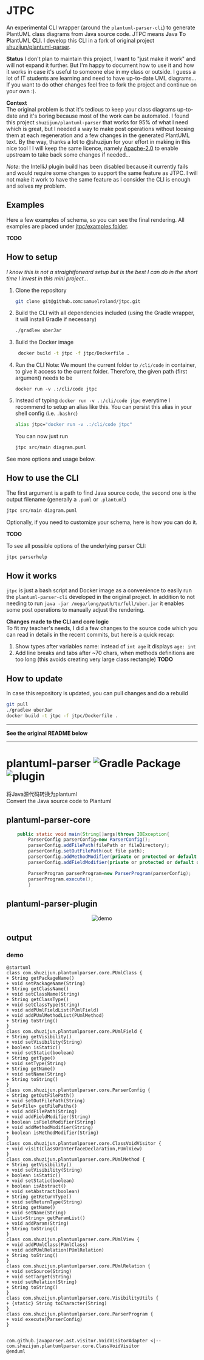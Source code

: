 # JTPC
An experimental CLI wrapper (around the `plantuml-parser-cli`) to generate PlantUML class diagrams from Java source code. JTPC means **J**ava **T**o **P**lantUML **C**LI. I develop this CLI in a fork of original project [shuzijun/plantuml-parser](https://github.com/shuzijun/plantuml-parser). 

**Status**
I don't plan to maintain this project, I want to "just make it work" and will not expand it further. But I'm happy to document how to use it and how it works in case it's useful to someone else in my class or outside. I guess a lot of IT students are learning and need to have up-to-date UML diagrams... If you want to do other changes feel free to fork the project and continue on your own :).

**Context**  
The original problem is that it's tedious to keep your class diagrams up-to-date and it's boring because most of the work can be automated. I found this project `shuzijun/plantuml-parser` that works for 95% of what I need which is great, but I needed a way to make post operations without loosing them at each regeneration and a few changes in the generated PlantUML text. By the way, thanks a lot to @shuzijun for your effort in making in this nice tool ! I will keep the same licence, namely [Apache-2.0](LICENSE) to enable upstream to take back some changes if needed...

*Note*: the IntelliJ plugin build has been disabled because it currently fails and would require some changes to support the same feature as JTPC. I will not make it work to have the same feature as I consider the CLI is enough and solves my problem.

## Examples
Here a few examples of schema, so you can see the final rendering. All examples are placed under [jtpc/examples folder](jtpc/examples).

**TODO**

## How to setup
*I know this is not a straightforward setup but is the best I can do in the short time I invest in this mini project...*
1. Clone the repository
   ```sh
   git clone git@github.com:samuelroland/jtpc.git
   ```
1. Build the CLI with all dependencies included (using the Gradle wrapper, it will install Gradle if necessary)
   ```sh
   ./gradlew uberJar
   ```
1. Build the Docker image
   ```sh
    docker build -t jtpc -f jtpc/Dockerfile .
   ```
1. Run the CLI
   Note: We mount the current folder to `/cli/code` in container, to give it access to the current folder. Therefore, the given path (first argument) needs to be 
    ```
    docker run -v .:/cli/code jtpc
    ```
1. Instead of typing `docker run -v .:/cli/code jtpc` everytime I recommend to setup an alias like this. You can persist this alias in your shell config (i.e. `.bashrc`)
    ```sh
    alias jtpc="docker run -v .:/cli/code jtpc"
    ```
    You can now just run 
    ```sh
    jtpc src/main diagram.puml
    ```
See more options and usage below.

## How to use the CLI
The first argument is a path to find Java source code, the second one is the output filename (generally a `.puml` or `.plantuml`)
```sh
jtpc src/main diagram.puml
```

Optionally, if you need to customize your schema, here is how you can do it.

**TODO**

To see all possible options of the underlying parser CLI:
```sh
jtpc parserhelp
```

## How it works
`jtpc` is just a bash script and Docker image as a convenience to easily run the `plantuml-parser-cli` developed in the original project. In addition to not needing to run `java -jar /mega/long/path/to/full/uber.jar` it enables some post operations to manually adjust the rendering.

**Changes made to the CLI and core logic**  
To fit my teacher's needs, I did a few changes to the source code which you can read in details in the recent commits, but here is a quick recap:
1. Show types after variables name: instead of `int age` it displays `age: int`
1. Add line breaks and tabs after ~70 chars, when methods definitions are too long (this avoids creating very large class rectangle)
**TODO**


## How to update
In case this repository is updated, you can pull changes and do a rebuild
```sh
git pull
./gradlew uberJar
docker build -t jtpc -f jtpc/Dockerfile .
```

----

**See the original README below**

----

# plantuml-parser ![Gradle Package](https://github.com/shuzijun/plantuml-parser/workflows/Gradle%20Package/badge.svg) ![plugin](https://github.com/shuzijun/plantuml-parser/workflows/plugin/badge.svg)

将Java源代码转换为plantuml  
Convert the Java source code to Plantuml

## plantuml-parser-core

```java
    public static void main(String[]args)throws IOException{
        ParserConfig parserConfig=new ParserConfig();
        parserConfig.addFilePath(filePath or fileDirectory);
        parserConfig.setOutFilePath(out file path);
        parserConfig.addMethodModifier(private or protected or default or public );
        parserConfig.addFieldModifier(private or protected or default or public );

        ParserProgram parserProgram=new ParserProgram(parserConfig);
        parserProgram.execute();
        }
```

## plantuml-parser-plugin

<p align="center">
  <img src="https://raw.githubusercontent.com/shuzijun/plantuml-parser/master/doc/demo.gif" alt="demo"/>
</p> 

## output
### demo  
```puml
@startuml
class com.shuzijun.plantumlparser.core.PUmlClass {
+ String getPackageName()
+ void setPackageName(String)
+ String getClassName()
+ void setClassName(String)
+ String getClassType()
+ void setClassType(String)
+ void addPUmlFieldList(PUmlField)
+ void addPUmlMethodList(PUmlMethod)
+ String toString()
}
class com.shuzijun.plantumlparser.core.PUmlField {
+ String getVisibility()
+ void setVisibility(String)
+ boolean isStatic()
+ void setStatic(boolean)
+ String getType()
+ void setType(String)
+ String getName()
+ void setName(String)
+ String toString()
}
class com.shuzijun.plantumlparser.core.ParserConfig {
+ String getOutFilePath()
+ void setOutFilePath(String)
+ Set<File> getFilePaths()
+ void addFilePath(String)
+ void addFieldModifier(String)
+ boolean isFieldModifier(String)
+ void addMethodModifier(String)
+ boolean isMethodModifier(String)
}
class com.shuzijun.plantumlparser.core.ClassVoidVisitor {
+ void visit(ClassOrInterfaceDeclaration,PUmlView)
}
class com.shuzijun.plantumlparser.core.PUmlMethod {
+ String getVisibility()
+ void setVisibility(String)
+ boolean isStatic()
+ void setStatic(boolean)
+ boolean isAbstract()
+ void setAbstract(boolean)
+ String getReturnType()
+ void setReturnType(String)
+ String getName()
+ void setName(String)
+ List<String> getParamList()
+ void addParam(String)
+ String toString()
}
class com.shuzijun.plantumlparser.core.PUmlView {
+ void addPUmlClass(PUmlClass)
+ void addPUmlRelation(PUmlRelation)
+ String toString()
}
class com.shuzijun.plantumlparser.core.PUmlRelation {
+ void setSource(String)
+ void setTarget(String)
+ void setRelation(String)
+ String toString()
}
class com.shuzijun.plantumlparser.core.VisibilityUtils {
+ {static} String toCharacter(String)
}
class com.shuzijun.plantumlparser.core.ParserProgram {
+ void execute(ParserConfig)
}


com.github.javaparser.ast.visitor.VoidVisitorAdapter <|-- com.shuzijun.plantumlparser.core.ClassVoidVisitor
@enduml
```
